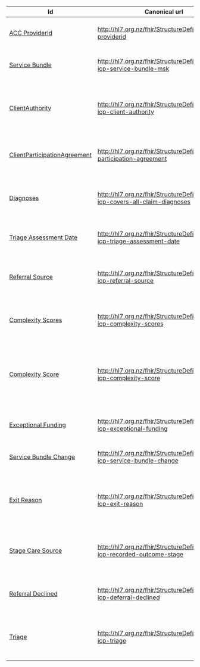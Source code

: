 
<div class="tableGridded"></div>

|Id |Canonical url | Description |
|--- |--- | --- |
|[ACC ProviderId](StructureDefinition-acc-providerid.html)|http://hl7.org.nz/fhir/StructureDefinition/acc-providerid|This should represent the person providing the data to ACC.|
|[Service Bundle](StructureDefinition-acc-icp-service-bundle-msk.html)|http://hl7.org.nz/fhir/StructureDefinition/acc-icp-service-bundle-msk|Indicates the ICP MSK service bundle selected for the treatment|
|[ClientAuthority](StructureDefinition-acc-icp-client-authority.html)|http://hl7.org.nz/fhir/StructureDefinition/acc-icp-client-authority|Indicates that the Client has agreed to ACC being able to collect, store, use, &amp; share their information.|
|[ClientParticipationAgreement](StructureDefinition-acc-icp-client-participation-agreement.html)|http://hl7.org.nz/fhir/StructureDefinition/client-participation-agreement|Indicates that the Client has agreed to participating in ICP.|
|[Diagnoses](StructureDefinition-acc-icp-diagnoses.html)|http://hl7.org.nz/fhir/StructureDefinition/acc-icp-covers-all-claim-diagnoses|Indicates whether or not the ICP case is treating all the diagnoses on the claim.|
|[Triage Assessment Date](StructureDefinition-acc-icp-triage-assessment-date.html)|http://hl7.org.nz/fhir/StructureDefinition/acc-icp-triage-assessment-date|The date the triage assessment was completed|
|[Referral Source](StructureDefinition-acc-icp-referral-source.html)|http://hl7.org.nz/fhir/StructureDefinition/acc-icp-referral-source|The source of the ICP referral, e.g. ACC referral, GP referral, rongoa referral, etc|
|[Complexity Scores](StructureDefinition-acc-icp-complexity-scores.html)|http://hl7.org.nz/fhir/StructureDefinition/acc-icp-complexity-scores|The scores obtained from the ICP complexity assessment/tool.|
|[Complexity Score](StructureDefinition-acc-icp-complexity-score.html)|http://hl7.org.nz/fhir/StructureDefinition/acc-icp-complexity-score|The score (low, medium, high) for each category/sub-category obtained from the ICP complexity assessment/tool.|
|[Exceptional Funding](StructureDefinition-acc-icp-exceptional-funding.html)|http://hl7.org.nz/fhir/StructureDefinition/acc-icp-exceptional-funding|Indicates if exceptional is required for this treatment.|
|[Service Bundle Change](StructureDefinition-acc-icp-service-bundle-change.html)|http://hl7.org.nz/fhir/StructureDefinition/acc-icp-service-bundle-change|Indicates if rational for a service bundle change.|
|[Exit Reason](StructureDefinition-acc-icp-exit-reason.html)|http://hl7.org.nz/fhir/StructureDefinition/acc-icp-exit-reason|A classification of the type reason for the client exit, e.g. client moved, or non-compliance, etc.|
|[Stage Care Source](StructureDefinition-acc-icp-recorded-outcome-stage.html)|http://hl7.org.nz/fhir/StructureDefinition/acc-icp-recorded-outcome-stage|The patient recorded stage of the ICP Observation, e.g. adhoc, exit etc|
|[Referral Declined](StructureDefinition-acc-icp-referral-declined.html)|http://hl7.org.nz/fhir/StructureDefinition/acc-icp-deferral-declined|The declined reason and details for declining the referral|
|[Triage](StructureDefinition-acc-icp-triage.html)|http://hl7.org.nz/fhir/StructureDefinition/acc-icp-triage|The triage assessment of the patient must be present when a triage has been performed|
